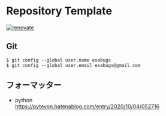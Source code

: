 # Repository Template

[![renovate](https://github.com/exabugs/dynayuki/actions/workflows/renovate.yml/badge.svg)](https://github.com/exabugs/dynayuki/actions/workflows/renovate.yml)

## Git

```
$ git config --global user.name exabugs
$ git config --global user.email exabugs@gmail.com
```

## フォーマッター

- python  
  https://pyteyon.hatenablog.com/entry/2020/10/04/052716
